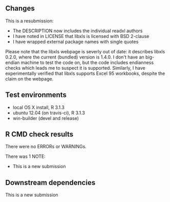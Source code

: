 ## Changes

This is a resubmission:

* The DESCRIPTION now includes the individual readxl authors
* I have noted in LICENSE that libxls is licensed with BSD 2-clause
* I have wrapped external package names with single quotes

Please note that the libxls webpage is severly out of date: it describes libxls 0.2.0, where the current (bundled) version is 1.4.0. I don't have an big-endian machine to test the code on, but the code includes endianness checks which leads me to suspect it is supported. Similarly, I have experimentally verified that libxls supports Excel 95 workbooks, despite the claim on the webpage.

## Test environments
* local OS X install, R 3.1.3
* ubuntu 12.04 (on travis-ci), R 3.1.3
* win-builder (devel and release)

## R CMD check results
There were no ERRORs or WARNINGs. 

There was 1 NOTE:

* This is a new submission

## Downstream dependencies
This is a new submission
